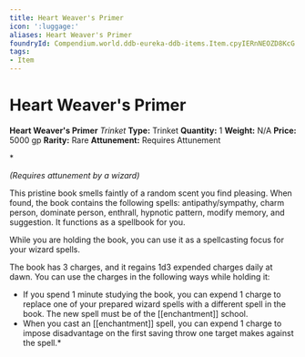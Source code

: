 ```yaml
---
title: Heart Weaver's Primer
icon: ':luggage:'
aliases: Heart Weaver's Primer
foundryId: Compendium.world.ddb-eureka-ddb-items.Item.cpyIERnNEOZD8KcG
tags:
- Item
---
```


# Heart Weaver's Primer

**Heart Weaver's Primer**
_Trinket_
**Type:** Trinket
**Quantity:** 1
**Weight:** N/A
**Price:** 5000 gp
**Rarity:** Rare
**Attunement:** Requires Attunement

*<div class="item-attunement"><i>(Requires attunement by a wizard)</i><p>This pristine book smells faintly of a random scent you find pleasing. When found, the book contains the following spells: antipathy/sympathy, charm person, dominate person, enthrall, hypnotic pattern, modify memory, and suggestion. It functions as a spellbook for you.

While you are holding the book, you can use it as a spellcasting focus for your wizard spells.

The book has 3 charges, and it regains 1d3 expended charges daily at dawn. You can use the charges in the following ways while holding it:</p>
* If you spend 1 minute studying the book, you can expend 1 charge to replace one of your prepared wizard spells with a different spell in the book. The new spell must be of the [[enchantment]] school.
* When you cast an [[enchantment]] spell, you can expend 1 charge to impose disadvantage on the first saving throw one target makes against the spell.*